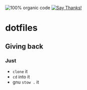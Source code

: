![100% organic code](https://img.shields.io/badge/100%25%20organic%20code-brightgreen?style=for-the-badge)
[![Say Thanks!](https://img.shields.io/badge/Say%20Thanks-!-1EAEDB.svg)](https://saythanks.io/to/moniquelive)

# dotfiles

## Giving back

### Just

- `clone` it
- `cd` into it
- gnu `stow .` it
